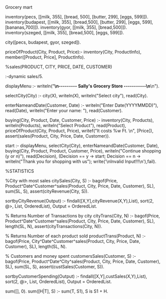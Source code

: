 Grocery mart



inventory(pecs, [[milk, 355], [bread, 500], [butter, 299], [eggs, 599]]).
inventory(budapest, [[milk, 355], [bread,500], [butter, 299], [eggs, 599], [bananas,700]]).
inventory(gyor, [[milk, 355], [bread,500]]).
inventory(szeged, [[milk, 355], [bread,500], [eggs, 599]]).

city([pecs, budapest, gyor, szeged]).

priceOfProduct(City, Product, Price):- inventory(City, ProductInfo), member([Product, Price], ProductInfo).

%sales(PRODUCT, CITY, PRICE, DATE, CUSTOMER)



:-dynamic sales/5.

displayMenu :- writeln("**********************************\n--------- Sally's Grocery Store -----------\n**********************************\n").

selectCity(City) :- city(X), writeln(X), writeln("Select city"), read(City).

enterNameandDate(Customer, Date) :- writeln("Enter Date(YYYYMMDD)"), read(Date), writeln("Enter your name: "), read(Customer).

buying(City, Product, Date, Customer, Price) :- inventory(City, Products), writeln(Products), writeln("Select Product"), read(Product), priceOfProduct(City, Product, Price), writef("It costs %w Ft. \n", [Price]), assert(sales(Product, City, Price, Date, Customer)).


start :- displayMenu, selectCity(City), enterNameandDate(Customer, Date), buying(City, Product, Product, Customer, Price), writeln("Continue shopping (y or n)"), read(Decision), (Decision == y -> start; Decision == n -> writeln("Thank you for shopping with us"); write('\nInvalid Input!!!\n'),fail).


%STATISTICS

%City with most sales
citySales(City, S) :- bagof(Price, Product^Date^Customer^sales(Product, City, Price, Date, Customer), SL), sum(SL, S), assert(cityRevenue(City, S)).

sortbyCityRevenue(Output) :- findall([X,Y],cityRevenue(X,Y),List),
sort(2, @>, List, OrderedList),
Output = OrderedList.

% Returns Number of Transactions by city
cityTrans(City, N) :- bagof(Price, Product^Date^Customer^sales(Product, City, Price, Date, Customer), SL), length(SL, N), assert(cityTransactions(City, N)).

% Returns Number of each product sold
productTrans(Product, N) :- bagof(Price, City^Date^Customer^sales(Product, City, Price, Date, Customer), SL), length(SL, N).


% Customers and money spent
customersSales(Customer, S) :- bagof(Price, Product^Date^City^sales(Product, City, Price, Date, Customer), SL), sum(SL, S), assert(custSales(Customer, S)).

sortbyCustomerSpending(Output) :- findall([X,Y],custSales(X,Y),List),
sort(2, @>, List, OrderedList),
Output = OrderedList.



sum([], 0).
sum([H|T], S) :- sum(T, S1), S is S1 + H.


